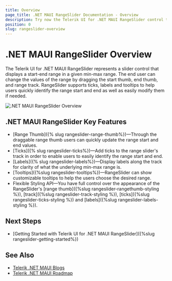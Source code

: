 ```yaml
---
title: Overview
page_title: .NET MAUI RangeSlider Documentation - Overview
description: Try now the Telerik UI for .NET MAUI RangeSlider control to allow users to choose a start-end range in a given min-max range. RangeSlider supports fully customizable ticks, labels and tooltips.
position: 0
slug: rangeslider-overview
---
```


# .NET MAUI RangeSlider Overview

 The Telerik UI for .NET MAUI RangeSlider represents a slider control that displays a start-end range in a given min-max range. The end user can change the values of the range by dragging the start thumb, end thumb, and range track. RangeSlider supports ticks, labels and tooltips to help users quickly identify the range start and end as well as easily modify them if needed. 

![.NET MAUI RangeSlider Overview](images/rangeslider-overview.png)

## .NET MAUI RangeSlider Key Features

* [Range Thumb]({% slug rangeslider-range-thumb%})&mdash;Through the draggable range thumb users can quickly update the range start and end values.
* [Ticks]({% slug rangeslider-ticks%})&mdash;Add ticks to the range slider's track in order to enable users to easily identify the range start and end.
* [Labels]({% slug rangeslider-labels%})&mdash;Display labels along the track for clarity of what the underlying min-max range is.
* [Tooltips]({%slug rangeslider-tooltips%})&mdash;RangeSlider can show customizable tooltips to help the users choose the desired range.
* Flexible Styling API&mdash;You have full control over the appearance of the RangeSlider's [range thumb]({%slug rangeslider-rangethumb-styling %}), [track]({%slug rangeslider-track-styling %}), [ticks]({%slug rangeslider-ticks-styling %}) and [labels]({%slug rangeslider-labels-styling %}).

## Next Steps

- [Getting Started with Telerik UI for .NET MAUI RangeSlider]({%slug rangeslider-getting-started%})

## See Also

- [Telerik .NET MAUI Blogs](https://www.telerik.com/forums/maui?tagId=2058)
- [Telerik .NET MAUI Roadmap](https://www.telerik.com/support/whats-new/maui-ui/roadmap)